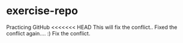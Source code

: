 # exercise-repo
Practicing GitHub
<<<<<<< HEAD
This will fix the conflict..
Fixed the conflict again.... :)
Fix the conflict.